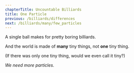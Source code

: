 ```yaml
---
chapterTitle: Uncountable Billiards
title: One Particle
previous: /billiards/differences
next: /billiards/many/few_particles
---
```


<script>
    var sim = createSimulation({
        initialize: function(simulation) {
            var p = simulation.parameters;
            p.friction = 0.2;

            initBilliards(simulation, 1);

    		setToolbarAvailableTools(simulation.toolbar, ["impulse"]);
        }
    });
</script>


A single ball makes for pretty boring billiards.

And the world is made of **many** tiny things, not **one** tiny thing.

(If there was only one tiny thing, would we even call it tiny?)

_We need more particles._

